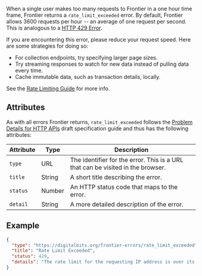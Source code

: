 When a single user makes too many requests to Frontier in a one hour time frame, Frontier returns a
`rate_limit_exceeded` error. By default, Frontier allows 3600 requests per hour -- an average of one
request per second. This is analogous to a
[HTTP 429 Error](https://developer.mozilla.org/en-US/docs/Web/HTTP/Response_codes).

If you are encountering this error, please reduce your request speed. Here are some strategies for
doing so:
* For collection endpoints, try specifying larger page sizes.
* Try streaming responses to watch for new data instead of pulling data every time.
* Cache immutable data, such as transaction details, locally.

See the [Rate Limiting Guide](https://github.com/xdbfoundation/go/tree/master/services/frontier/internal/docs/reference/rate-limiting.md) for more info.

## Attributes

As with all errors Frontier returns, `rate_limit_exceeded` follows the
[Problem Details for HTTP APIs](https://tools.ietf.org/html/draft-ietf-appsawg-http-problem-00)
draft specification guide and thus has the following attributes:

| Attribute   | Type   | Description                                                                     |
| ----------- | ------ | ------------------------------------------------------------------------------- |
| `type`      | URL    | The identifier for the error.  This is a URL that can be visited in the browser.|
| `title`     | String | A short title describing the error.                                             |
| `status`    | Number | An HTTP status code that maps to the error.                                     |
| `detail`    | String | A more detailed description of the error.                                       |

## Example

```json
{
  "type": "https://digitalbits.org/frontier-errors/rate_limit_exceeded",
  "title": "Rate Limit Exceeded",
  "status": 429,
  "details": "The rate limit for the requesting IP address is over its alloted limit.  The allowed limit and requests left per time period are communicated to clients via the http response headers 'X-RateLimit-*' headers."
}
```
